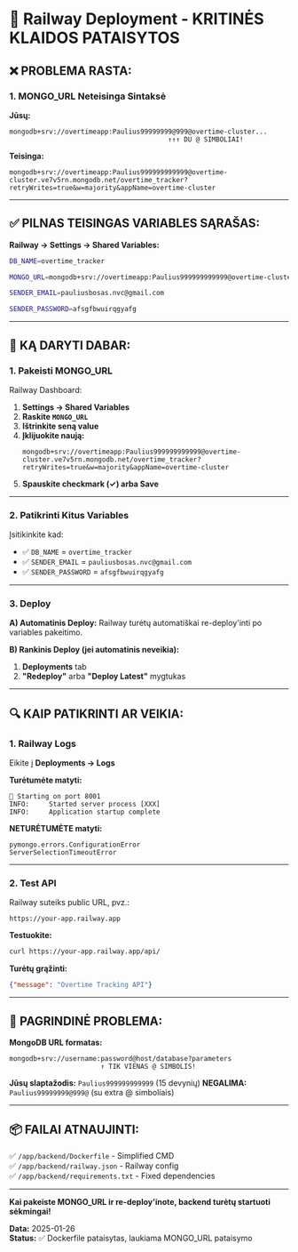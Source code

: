 # 🚨 Railway Deployment - KRITINĖS KLAIDOS PATAISYTOS

## ❌ **PROBLEMA RASTA:**

### **1. MONGO_URL Neteisinga Sintaksė**

**Jūsų:**
```
mongodb+srv://overtimeapp:Paulius99999999@999@overtime-cluster...
                                        ↑↑↑ DU @ SIMBOLIAI!
```

**Teisinga:**
```
mongodb+srv://overtimeapp:Paulius999999999999@overtime-cluster.ve7v5rn.mongodb.net/overtime_tracker?retryWrites=true&w=majority&appName=overtime-cluster
```

---

## ✅ **PILNAS TEISINGAS VARIABLES SĄRAŠAS:**

**Railway → Settings → Shared Variables:**

```bash
DB_NAME=overtime_tracker

MONGO_URL=mongodb+srv://overtimeapp:Paulius999999999999@overtime-cluster.ve7v5rn.mongodb.net/overtime_tracker?retryWrites=true&w=majority&appName=overtime-cluster

SENDER_EMAIL=pauliusbosas.nvc@gmail.com

SENDER_PASSWORD=afsgfbwuirqgyafg
```

---

## 📝 **KĄ DARYTI DABAR:**

### **1. Pakeisti MONGO_URL** 

Railway Dashboard:
1. **Settings → Shared Variables**
2. **Raskite `MONGO_URL`**
3. **Ištrinkite seną value**
4. **Įklijuokite naują:**
   ```
   mongodb+srv://overtimeapp:Paulius999999999999@overtime-cluster.ve7v5rn.mongodb.net/overtime_tracker?retryWrites=true&w=majority&appName=overtime-cluster
   ```
5. **Spauskite checkmark (✓) arba Save**

---

### **2. Patikrinti Kitus Variables**

Įsitikinkite kad:
- ✅ `DB_NAME` = `overtime_tracker`
- ✅ `SENDER_EMAIL` = `pauliusbosas.nvc@gmail.com`
- ✅ `SENDER_PASSWORD` = `afsgfbwuirqgyafg`

---

### **3. Deploy**

**A) Automatinis Deploy:**
Railway turėtų automatiškai re-deploy'inti po variables pakeitimo.

**B) Rankinis Deploy (jei automatinis neveikia):**
1. **Deployments** tab
2. **"Redeploy"** arba **"Deploy Latest"** mygtukas

---

## 🔍 **KAIP PATIKRINTI AR VEIKIA:**

### **1. Railway Logs**

Eikite į **Deployments → Logs**

**Turėtumėte matyti:**
```
🚀 Starting on port 8001
INFO:     Started server process [XXX]
INFO:     Application startup complete
```

**NETURĖTUMĖTE matyti:**
```
pymongo.errors.ConfigurationError
ServerSelectionTimeoutError
```

---

### **2. Test API**

Railway suteiks public URL, pvz.:
```
https://your-app.railway.app
```

**Testuokite:**
```bash
curl https://your-app.railway.app/api/
```

**Turėtų grąžinti:**
```json
{"message": "Overtime Tracking API"}
```

---

## 🎯 **PAGRINDINĖ PROBLEMA:**

**MongoDB URL formatas:**
```
mongodb+srv://username:password@host/database?parameters
                       ↑ TIK VIENAS @ SIMBOLIS!
```

**Jūsų slaptažodis:** `Paulius999999999999` (15 devynių)
**NEGALIMA:** `Paulius99999999@999@` (su extra @ simboliais)

---

## 📦 **FAILAI ATNAUJINTI:**

✅ `/app/backend/Dockerfile` - Simplified CMD  
✅ `/app/backend/railway.json` - Railway config  
✅ `/app/backend/requirements.txt` - Fixed dependencies

---

**Kai pakeiste MONGO_URL ir re-deploy'inote, backend turėtų startuoti sėkmingai!**

**Data:** 2025-01-26  
**Status:** ✅ Dockerfile pataisytas, laukiama MONGO_URL pataisymo
